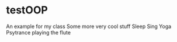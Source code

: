 # testOOP
An example for my class
Some more very cool stuff 
Sleep 
Sing
Yoga
Psytrance playing the flute